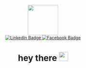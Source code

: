 <div id="header" align="center">
  <img src="https://media.giphy.com/media/paTz7UZbPfTZFRYnnB/giphy.gif" width="100"/>
  <div id="badges">
    <a href="https://www.linkedin.com/in/viktoryia-tsimakhovich-b27173233/">
      <img src="https://img.shields.io/badge/LinkedIn-blue?style=for-the-badge&logo=linkedin&logoColor=white"                 alt="LinkedIn Badge"/>
    </a>
    <a href="https://www.facebook.com/victoria.tsimakhovich/">
      <img src="https://img.shields.io/badge/Facebook-blue?style=for-the-badge&logo=facebook&logoColor=white"                 alt="Facebook Badge"/>
    </a>
  </div>
  <img src="https://komarev.com/ghpvc/?username=vikysan77&style=flat-square&color=blue" alt=""/>
  <h1>
    hey there
    <img src="https://media.giphy.com/media/hvRJCLFzcasrR4ia7z/giphy.gif" width="30px"/>
  </h1>
</div>
